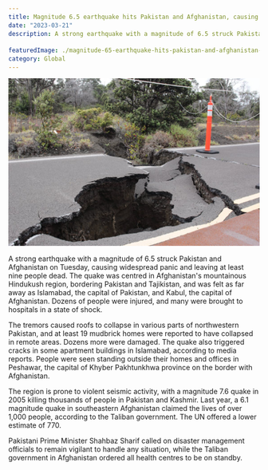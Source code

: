 ```yaml
---
title: Magnitude 6.5 earthquake hits Pakistan and Afghanistan, causing panic and claiming nine lives
date: "2023-03-21"
description: A strong earthquake with a magnitude of 6.5 struck Pakistan and Afghanistan on Tuesday, causing widespread panic and leaving at least nine people dead. The quake was centred in Afghanistan's mountainous Hindukush region, bordering Pakistan and Tajikistan, and was felt as far away as Islamabad, the capital of Pakistan, and Kabul, the capital of Afghanistan. Dozens of people were injured, and many were brought to hospitals in a state of shock.

featuredImage: ./magnitude-65-earthquake-hits-pakistan-and-afghanistan-causing-panic-and-claiming-nine-lives.jpeg
category: Global
---
```


![Magnitude 6.5 earthquake hits Pakistan and Afghanistan, causing panic and claiming nine lives](./magnitude-65-earthquake-hits-pakistan-and-afghanistan-causing-panic-and-claiming-nine-lives.jpeg)


A strong earthquake with a magnitude of 6.5 struck Pakistan and Afghanistan on Tuesday, causing widespread panic and leaving at least nine people dead. The quake was centred in Afghanistan's mountainous Hindukush region, bordering Pakistan and Tajikistan, and was felt as far away as Islamabad, the capital of Pakistan, and Kabul, the capital of Afghanistan. Dozens of people were injured, and many were brought to hospitals in a state of shock.

The tremors caused roofs to collapse in various parts of northwestern Pakistan, and at least 19 mudbrick homes were reported to have collapsed in remote areas. Dozens more were damaged. The quake also triggered cracks in some apartment buildings in Islamabad, according to media reports. People were seen standing outside their homes and offices in Peshawar, the capital of Khyber Pakhtunkhwa province on the border with Afghanistan.

The region is prone to violent seismic activity, with a magnitude 7.6 quake in 2005 killing thousands of people in Pakistan and Kashmir. Last year, a 6.1 magnitude quake in southeastern Afghanistan claimed the lives of over 1,000 people, according to the Taliban government. The UN offered a lower estimate of 770.

Pakistani Prime Minister Shahbaz Sharif called on disaster management officials to remain vigilant to handle any situation, while the Taliban government in Afghanistan ordered all health centres to be on standby.



